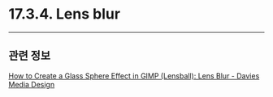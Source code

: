 # 17.3.4. Lens blur

***

## 관련 정보

[How to Create a Glass Sphere Effect in GIMP (Lensball): Lens Blur - Davies Media Design](https://youtu.be/SA6h6z9JAc8?si=4sZPGUcxfyqOZO6i&t=795)